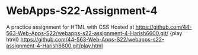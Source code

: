 # WebApps-S22-Assignment-4
A practice assignment for HTML with CSS
Hosted at https://github.com/44-563-Web-Apps-S22/webapps-s22-assignment-4-Harish6600.git/
{play html} https://github.com/44-563-Web-Apps-S22/webapps-s22-assignment-4-Harish6600.git/play.html
        